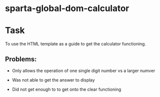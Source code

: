 # sparta-global-dom-calculator

# Task
To use the HTML template as a guide to get the calculator functioning.

## Problems:

- Only allows the operation of one single digit number vs a larger numver

- Was not able to get the answer to display

- Did not get enough to to get onto the clear functioning
